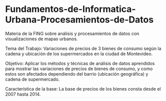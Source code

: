 # Fundamentos-de-Informatica-Urbana-Procesamientos-de-Datos
Materia de la FING sobre análisis y procesamientos de datos con visualizaciones de mapas urbanos. 

Tema del Trabajo:
Variaciones de precios de 3 bienes de consumo según la cadena y ubicación de los supermercados
en la ciudad de Montevideo.

Objetivo:
Aplicar los métodos y técnicas de análisis de datos aprendidos para mostrar las variaciones de
precios de bienes de consumo, y como estos son afectados dependiendo del barrio (ubicación
geográfica) y cadena de supermercado.

Característica de la base:
La base de precios de los bienes consta desde el 2007 hasta 2014.
